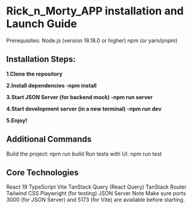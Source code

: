 # Rick_n_Morty_APP installation and Launch Guide
Prerequisites:
Node.js (version 18.18.0 or higher)
npm (or yarn/pnpm)

## Installation Steps:

**1.Clone the repository**

**2.Install dependencies 
  -npm install**

**3.Start JSON Server (for backend mock) 
  -npm run server**

**4.Start development server (in a new terminal) 
  -npm run dev**

**5.Enjoy!**

## Additional Commands
Build the project: npm run build
Run tests with UI: npm run test

## Core Technologies
React 19
TypeScript
Vite
TanStack Query (React Query)
TanStack Router
Tailwind CSS
Playwright (for testing)
JSON Server
Note
Make sure ports 3000 (for JSON Server) and 5173 (for Vite) are available before starting.
